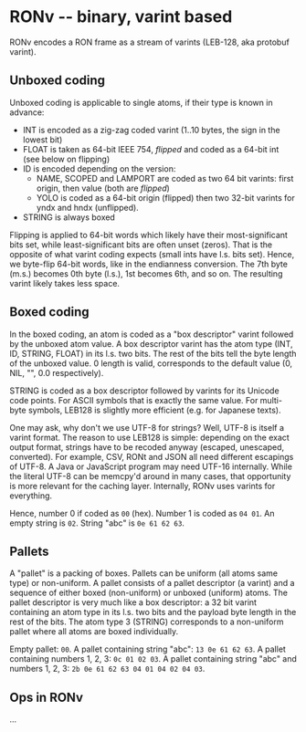 # RONv -- binary, varint based

RONv encodes a RON frame as a stream of varints (LEB-128, aka protobuf varint).

## Unboxed coding

Unboxed coding is applicable to single atoms, if their type is known in advance:

* INT is encoded as a zig-zag coded varint (1..10 bytes, the sign in the lowest bit)
* FLOAT is taken as 64-bit IEEE 754, *flipped* and coded as a 64-bit int (see below on flipping)
* ID is encoded depending on the version:
    * NAME, SCOPED and LAMPORT are coded as two 64 bit varints: first origin, then value (both are *flipped*)
    * YOLO is coded as a 64-bit origin (flipped) then two 32-bit varints for yndx and hndx (unflipped).
* STRING is always boxed

Flipping is applied to 64-bit words which likely have their most-significant bits set, while least-significant bits are often unset (zeros).
That is the opposite of what varint coding expects (small ints have l.s. bits set).
Hence, we byte-flip 64-bit words, like in the endianness conversion.
The 7th byte (m.s.) becomes 0th byte (l.s.), 1st becomes 6th, and so on.
The resulting varint likely takes less space.

## Boxed coding

In the boxed coding, an atom is coded as a "box descriptor" varint followed by the unboxed atom value.
A box descriptor varint has the atom type (INT, ID, STRING, FLOAT) in its l.s. two bits.
The rest of the bits tell the byte length of the unboxed value.
0 length is valid, corresponds to the default value (0, NIL, "", 0.0 respectively).

STRING is coded as a box descriptor followed by varints for its Unicode code points.
For ASCII symbols that is exactly the same value.
For multi-byte symbols, LEB128 is slightly more efficient (e.g. for Japanese texts).

One may ask, why don't we use UTF-8 for strings?
Well, UTF-8 is itself a varint format.
The reason to use LEB128 is simple: depending on the exact output format, strings have to be recoded anyway (escaped, unescaped, converted).
For example, CSV, RONt and JSON all need different escapings of UTF-8.
A Java or JavaScript program may need UTF-16 internally.
While the literal UTF-8 can be memcpy'd around in many cases, that opportunity is more relevant for the caching layer.
Internally, RONv uses varints for everything.

Hence, number 0 if coded as `00` (hex). Number 1 is coded as `04 01`.
An empty string is `02`. String "abc" is `0e 61 62 63`.

## Pallets

A "pallet" is a packing of boxes.
Pallets can be uniform (all atoms same type) or non-uniform.
A pallet consists of a pallet descriptor (a varint) and a sequence of either boxed (non-uniform) or unboxed (uniform) atoms.
The pallet descriptor is very much like a box descriptor: a 32 bit varint containing an atom type in its l.s. two bits and the payload byte length in the rest of the bits.
The atom type 3 (STRING) corresponds to a non-uniform pallet where all atoms are boxed individually.

Empty pallet: `00`.
A pallet containing string "abc": `13 0e 61 62 63`.
A pallet containing numbers 1, 2, 3: `0c 01 02 03`.
A pallet containing string "abc" and numbers 1, 2, 3: `2b 0e 61 62 63 04 01 04 02 04 03`.

## Ops in RONv

...